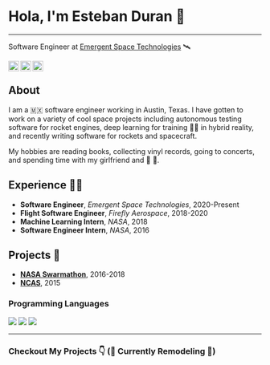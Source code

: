 # Hola, I'm Esteban Duran 👋
___

Software Engineer at [Emergent Space Technologies](https://www.emergentspace.com/) 🛰️

<a href="https://nasa.gov">
  <img align="left" alt="I Love NASA" width="21px" src="https://github.com/esduran/esduran/blob/master/assets/2850_Nasa.png" />
</a>

<a href="https://twitter.com/spacesteban">
  <img align="left" alt="Esteban Duran | Twitter" width="21px" src="https://raw.githubusercontent.com/anuraghazra/anuraghazra/master/assets/twitter.svg" />
</a>

<a href="https://linkedin.com/in/estebanduran">
  <img align="left" alt="Esteban Duran | LinkedIn" width="21px" src="https://github.com/esduran/esduran/blob/master/assets/LI-In-Bug.png" />
</a>

<br />

## About

I am a 🇲🇽 software engineer working in Austin, Texas. I have gotten to work on a variety of cool space projects including autonomous testing software for rocket engines, deep learning for training 👩‍🚀 in hybrid reality, and recently writing software for rockets and spacecraft.

My hobbies are reading books, collecting vinyl records, going to concerts, and spending time with my girlfriend and 🐶 🐶.

## Experience 🧑‍💻

* **Software Engineer**, _Emergent Space Technologies_, 2020-Present
* **Flight Software Engineer**, _Firefly Aerospace_, 2018-2020
* **Machine Learning Intern**, _NASA_, 2018
* **Software Engineer Intern**, _NASA_, 2016

## Projects 👾

* **[NASA Swarmathon](http://nasaswarmathon.com)**, 2016-2018
* **[NCAS](http://nas.okstate.edu/ncas/)**, 2015

### Programming Languages

<img src="https://img.shields.io/badge/c%20-%2300599C.svg?&style=for-the-badge&logo=c&logoColor=white"/>
<img src="https://img.shields.io/badge/c++%20-%2300599C.svg?&style=for-the-badge&logo=c%2B%2B&ogoColor=white"/>
<img src="https://img.shields.io/badge/python%20-%2314354C.svg?&style=for-the-badge&logo=python&logoColor=white"/>

___

### Checkout My Projects 👇 (🚧 Currently Remodeling 🚧)
